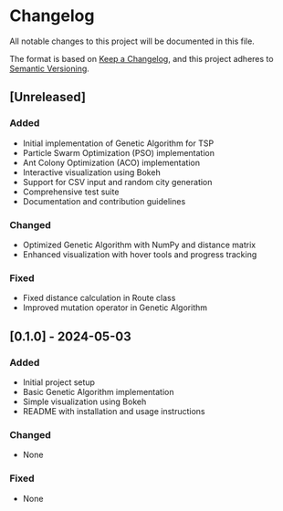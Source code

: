 # Changelog

All notable changes to this project will be documented in this file.

The format is based on [Keep a Changelog](https://keepachangelog.com/en/1.0.0/),
and this project adheres to [Semantic Versioning](https://semver.org/spec/v2.0.0.html).

## [Unreleased]

### Added
- Initial implementation of Genetic Algorithm for TSP
- Particle Swarm Optimization (PSO) implementation
- Ant Colony Optimization (ACO) implementation
- Interactive visualization using Bokeh
- Support for CSV input and random city generation
- Comprehensive test suite
- Documentation and contribution guidelines

### Changed
- Optimized Genetic Algorithm with NumPy and distance matrix
- Enhanced visualization with hover tools and progress tracking

### Fixed
- Fixed distance calculation in Route class
- Improved mutation operator in Genetic Algorithm

## [0.1.0] - 2024-05-03

### Added
- Initial project setup
- Basic Genetic Algorithm implementation
- Simple visualization using Bokeh
- README with installation and usage instructions

### Changed
- None

### Fixed
- None
